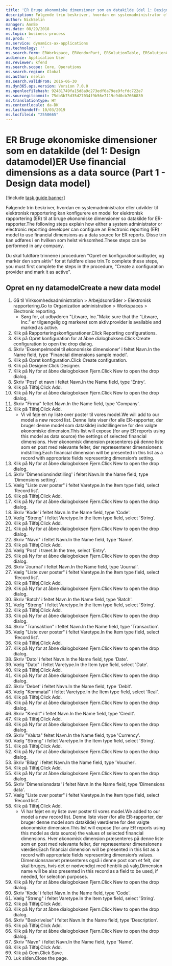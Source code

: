 ```yaml
---
title: 'ER Bruge økonomiske dimensioner som en datakilde (del 1: Design datamodel)'
description: Følgende trin beskriver, hvordan en systemadministrator eller udvikler til elektronisk rapportering kan konfigurere en model for elektronisk rapportering (ER) til at bruge økonomiske dimensioner so datakilde for ER-rapporter.
author: NickSelin
manager: AnnBe
ms.date: 08/29/2018
ms.topic: business-process
ms.prod: ''
ms.service: dynamics-ax-applications
ms.technology: ''
ms.search.form: ERWorkspace, ERVendorPart, ERSolutionTable, ERSolutionCreateDropDialog, ERDataModelDesigner, ERDataModelContentsItemCreationDialog
audience: Application User
ms.reviewer: kfend
ms.search.scope: Core, Operations
ms.search.region: Global
ms.author: nselin
ms.search.validFrom: 2016-06-30
ms.dyn365.ops.version: Version 7.0.0
ms.openlocfilehash: 92481749fa15d8a9c273edf6a79ee9fcfdc722e7
ms.sourcegitcommit: 75db3b75d35d27034f9b56e7119c9d0cb7666830
ms.translationtype: HT
ms.contentlocale: da-DK
ms.lasthandoff: 10/03/2019
ms.locfileid: "2550665"
---
```

# <a name="er-use-financial-dimensions-as-a-data-source-part-1---design-data-model"></a><span data-ttu-id="138ec-103">ER Bruge økonomiske dimensioner som en datakilde (del 1: Design datamodel)</span><span class="sxs-lookup"><span data-stu-id="138ec-103">ER Use financial dimensions as a data source (Part 1 - Design data model)</span></span>

[!include [task guide banner](../../includes/task-guide-banner.md)]

<span data-ttu-id="138ec-104">Følgende trin beskriver, hvordan en systemadministrator eller udvikler til elektronisk rapportering kan konfigurere en model for elektronisk rapportering (ER) til at bruge økonomiske dimensioner so datakilde for ER-rapporter.</span><span class="sxs-lookup"><span data-stu-id="138ec-104">The following steps explain how either a system administrator or electronic reporting developer can configure an Electronic reporting (ER) model to use financial dimensions as a data source for ER reports.</span></span> <span data-ttu-id="138ec-105">Disse trin kan udføres i en hvilken som helst virksomhed.</span><span class="sxs-lookup"><span data-stu-id="138ec-105">These steps can be performed in any company.</span></span>

<span data-ttu-id="138ec-106">Du skal fuldføre trinnene i proceduren "Opret en konfigurationsudbyder, og markér den som aktiv" for at fuldføre disse trin.</span><span class="sxs-lookup"><span data-stu-id="138ec-106">To complete these steps, you must first complete the steps in the procedure, “Create a configuration provider and mark it as active”.</span></span>


## <a name="create-a-new-data-model"></a><span data-ttu-id="138ec-107">Opret en ny datamodel</span><span class="sxs-lookup"><span data-stu-id="138ec-107">Create a new data model</span></span>
1. <span data-ttu-id="138ec-108">Gå til Virksomhedsadministration > Arbejdsområder > Elektronisk rapportering.</span><span class="sxs-lookup"><span data-stu-id="138ec-108">Go to Organization administration > Workspaces > Electronic reporting.</span></span>
    * <span data-ttu-id="138ec-109">Sørg for, at udbyderen "Litware, Inc."</span><span class="sxs-lookup"><span data-stu-id="138ec-109">Make sure that the “Litware, Inc.”</span></span> <span data-ttu-id="138ec-110">er tilgængelig og markeret som aktiv.</span><span class="sxs-lookup"><span data-stu-id="138ec-110">provider is available and marked as active.</span></span>  
2. <span data-ttu-id="138ec-111">Klik på Rapporteringskonfigurationer.</span><span class="sxs-lookup"><span data-stu-id="138ec-111">Click Reporting configurations.</span></span>
3. <span data-ttu-id="138ec-112">Klik på Opret konfiguration for at åbne dialogboksen.</span><span class="sxs-lookup"><span data-stu-id="138ec-112">Click Create configuration to open the drop dialog.</span></span>
4. <span data-ttu-id="138ec-113">Skriv 'Eksempelmodel til økonomiske dimensioner' i feltet Navn.</span><span class="sxs-lookup"><span data-stu-id="138ec-113">In the Name field, type 'Financial dimensions sample model'.</span></span>
5. <span data-ttu-id="138ec-114">Klik på Opret konfiguration.</span><span class="sxs-lookup"><span data-stu-id="138ec-114">Click Create configuration.</span></span>
6. <span data-ttu-id="138ec-115">Klik på Designer.</span><span class="sxs-lookup"><span data-stu-id="138ec-115">Click Designer.</span></span>
7. <span data-ttu-id="138ec-116">Klik på Ny for at åbne dialogboksen Fjern.</span><span class="sxs-lookup"><span data-stu-id="138ec-116">Click New to open the drop dialog.</span></span>
8. <span data-ttu-id="138ec-117">Skriv 'Post' et navn i feltet Navn.</span><span class="sxs-lookup"><span data-stu-id="138ec-117">In the Name field, type 'Entry'.</span></span>
9. <span data-ttu-id="138ec-118">Klik på Tilføj.</span><span class="sxs-lookup"><span data-stu-id="138ec-118">Click Add.</span></span>
10. <span data-ttu-id="138ec-119">Klik på Ny for at åbne dialogboksen Fjern.</span><span class="sxs-lookup"><span data-stu-id="138ec-119">Click New to open the drop dialog.</span></span>
11. <span data-ttu-id="138ec-120">Skriv "Firma" feltet Navn.</span><span class="sxs-lookup"><span data-stu-id="138ec-120">In the Name field, type 'Company'.</span></span>
12. <span data-ttu-id="138ec-121">Klik på Tilføj.</span><span class="sxs-lookup"><span data-stu-id="138ec-121">Click Add.</span></span>
    * <span data-ttu-id="138ec-122">Vi vil føje en ny liste over poster til vores model.</span><span class="sxs-lookup"><span data-stu-id="138ec-122">We will add to our model a new record list.</span></span> <span data-ttu-id="138ec-123">Denne liste viser (for alle ER-rapporter, der bruger denne model som datakilde) indstillingerne for den valgte økonomiske dimension.</span><span class="sxs-lookup"><span data-stu-id="138ec-123">This list will expose (for any ER reports using this model as data source) the settings of selected financial dimensions.</span></span> <span data-ttu-id="138ec-124">Hver økonomisk dimension præsenteres på denne liste som en post med relevante felter, der repræsenterer dimensionens indstilling.</span><span class="sxs-lookup"><span data-stu-id="138ec-124">Each financial dimension will be presented in this list as a record with appropriate fields representing dimension’s setting.</span></span>  
13. <span data-ttu-id="138ec-125">Klik på Ny for at åbne dialogboksen Fjern.</span><span class="sxs-lookup"><span data-stu-id="138ec-125">Click New to open the drop dialog.</span></span>
14. <span data-ttu-id="138ec-126">Skriv 'Dimensionsindstilling' i feltet Navn.</span><span class="sxs-lookup"><span data-stu-id="138ec-126">In the Name field, type 'Dimensions setting'.</span></span>
15. <span data-ttu-id="138ec-127">Vælg "Liste over poster" i feltet Varetype.</span><span class="sxs-lookup"><span data-stu-id="138ec-127">In the Item type field, select 'Record list'.</span></span>
16. <span data-ttu-id="138ec-128">Klik på Tilføj.</span><span class="sxs-lookup"><span data-stu-id="138ec-128">Click Add.</span></span>
17. <span data-ttu-id="138ec-129">Klik på Ny for at åbne dialogboksen Fjern.</span><span class="sxs-lookup"><span data-stu-id="138ec-129">Click New to open the drop dialog.</span></span>
18. <span data-ttu-id="138ec-130">Skriv 'Kode' i feltet Navn.</span><span class="sxs-lookup"><span data-stu-id="138ec-130">In the Name field, type 'Code'.</span></span>
19. <span data-ttu-id="138ec-131">Vælg "Streng" i feltet Varetype.</span><span class="sxs-lookup"><span data-stu-id="138ec-131">In the Item type field, select 'String'.</span></span>
20. <span data-ttu-id="138ec-132">Klik på Tilføj.</span><span class="sxs-lookup"><span data-stu-id="138ec-132">Click Add.</span></span>
21. <span data-ttu-id="138ec-133">Klik på Ny for at åbne dialogboksen Fjern.</span><span class="sxs-lookup"><span data-stu-id="138ec-133">Click New to open the drop dialog.</span></span>
22. <span data-ttu-id="138ec-134">Skriv "Navn" i feltet Navn.</span><span class="sxs-lookup"><span data-stu-id="138ec-134">In the Name field, type 'Name'.</span></span>
23. <span data-ttu-id="138ec-135">Klik på Tilføj.</span><span class="sxs-lookup"><span data-stu-id="138ec-135">Click Add.</span></span>
24. <span data-ttu-id="138ec-136">Vælg 'Post' i træet.</span><span class="sxs-lookup"><span data-stu-id="138ec-136">In the tree, select 'Entry'.</span></span>
25. <span data-ttu-id="138ec-137">Klik på Ny for at åbne dialogboksen Fjern.</span><span class="sxs-lookup"><span data-stu-id="138ec-137">Click New to open the drop dialog.</span></span>
26. <span data-ttu-id="138ec-138">Skriv 'Journal' i feltet Navn.</span><span class="sxs-lookup"><span data-stu-id="138ec-138">In the Name field, type 'Journal'.</span></span>
27. <span data-ttu-id="138ec-139">Vælg "Liste over poster" i feltet Varetype.</span><span class="sxs-lookup"><span data-stu-id="138ec-139">In the Item type field, select 'Record list'.</span></span>
28. <span data-ttu-id="138ec-140">Klik på Tilføj.</span><span class="sxs-lookup"><span data-stu-id="138ec-140">Click Add.</span></span>
29. <span data-ttu-id="138ec-141">Klik på Ny for at åbne dialogboksen Fjern.</span><span class="sxs-lookup"><span data-stu-id="138ec-141">Click New to open the drop dialog.</span></span>
30. <span data-ttu-id="138ec-142">Skriv 'Batch' i feltet Navn.</span><span class="sxs-lookup"><span data-stu-id="138ec-142">In the Name field, type 'Batch'.</span></span>
31. <span data-ttu-id="138ec-143">Vælg "Streng" i feltet Varetype.</span><span class="sxs-lookup"><span data-stu-id="138ec-143">In the Item type field, select 'String'.</span></span>
32. <span data-ttu-id="138ec-144">Klik på Tilføj.</span><span class="sxs-lookup"><span data-stu-id="138ec-144">Click Add.</span></span>
33. <span data-ttu-id="138ec-145">Klik på Ny for at åbne dialogboksen Fjern.</span><span class="sxs-lookup"><span data-stu-id="138ec-145">Click New to open the drop dialog.</span></span>
34. <span data-ttu-id="138ec-146">Skriv "Transaktion" i feltet Navn.</span><span class="sxs-lookup"><span data-stu-id="138ec-146">In the Name field, type 'Transaction'.</span></span>
35. <span data-ttu-id="138ec-147">Vælg "Liste over poster" i feltet Varetype.</span><span class="sxs-lookup"><span data-stu-id="138ec-147">In the Item type field, select 'Record list'.</span></span>
36. <span data-ttu-id="138ec-148">Klik på Tilføj.</span><span class="sxs-lookup"><span data-stu-id="138ec-148">Click Add.</span></span>
37. <span data-ttu-id="138ec-149">Klik på Ny for at åbne dialogboksen Fjern.</span><span class="sxs-lookup"><span data-stu-id="138ec-149">Click New to open the drop dialog.</span></span>
38. <span data-ttu-id="138ec-150">Skriv 'Dato' i feltet Navn.</span><span class="sxs-lookup"><span data-stu-id="138ec-150">In the Name field, type 'Date'.</span></span>
39. <span data-ttu-id="138ec-151">Vælg "Dato" i feltet Varetype.</span><span class="sxs-lookup"><span data-stu-id="138ec-151">In the Item type field, select 'Date'.</span></span>
40. <span data-ttu-id="138ec-152">Klik på Tilføj.</span><span class="sxs-lookup"><span data-stu-id="138ec-152">Click Add.</span></span>
41. <span data-ttu-id="138ec-153">Klik på Ny for at åbne dialogboksen Fjern.</span><span class="sxs-lookup"><span data-stu-id="138ec-153">Click New to open the drop dialog.</span></span>
42. <span data-ttu-id="138ec-154">Skriv 'Debet' i feltet Navn.</span><span class="sxs-lookup"><span data-stu-id="138ec-154">In the Name field, type 'Debit'.</span></span>
43. <span data-ttu-id="138ec-155">Vælg "Kommatal" i feltet Varetype.</span><span class="sxs-lookup"><span data-stu-id="138ec-155">In the Item type field, select 'Real'.</span></span>
44. <span data-ttu-id="138ec-156">Klik på Tilføj.</span><span class="sxs-lookup"><span data-stu-id="138ec-156">Click Add.</span></span>
45. <span data-ttu-id="138ec-157">Klik på Ny for at åbne dialogboksen Fjern.</span><span class="sxs-lookup"><span data-stu-id="138ec-157">Click New to open the drop dialog.</span></span>
46. <span data-ttu-id="138ec-158">Skriv "Kredit" i feltet Navn.</span><span class="sxs-lookup"><span data-stu-id="138ec-158">In the Name field, type 'Credit'.</span></span>
47. <span data-ttu-id="138ec-159">Klik på Tilføj.</span><span class="sxs-lookup"><span data-stu-id="138ec-159">Click Add.</span></span>
48. <span data-ttu-id="138ec-160">Klik på Ny for at åbne dialogboksen Fjern.</span><span class="sxs-lookup"><span data-stu-id="138ec-160">Click New to open the drop dialog.</span></span>
49. <span data-ttu-id="138ec-161">Skriv "Valuta" feltet Navn.</span><span class="sxs-lookup"><span data-stu-id="138ec-161">In the Name field, type 'Currency'.</span></span>
50. <span data-ttu-id="138ec-162">Vælg "Streng" i feltet Varetype.</span><span class="sxs-lookup"><span data-stu-id="138ec-162">In the Item type field, select 'String'.</span></span>
51. <span data-ttu-id="138ec-163">Klik på Tilføj.</span><span class="sxs-lookup"><span data-stu-id="138ec-163">Click Add.</span></span>
52. <span data-ttu-id="138ec-164">Klik på Ny for at åbne dialogboksen Fjern.</span><span class="sxs-lookup"><span data-stu-id="138ec-164">Click New to open the drop dialog.</span></span>
53. <span data-ttu-id="138ec-165">Skriv 'Bilag' i feltet Navn.</span><span class="sxs-lookup"><span data-stu-id="138ec-165">In the Name field, type 'Voucher'.</span></span>
54. <span data-ttu-id="138ec-166">Klik på Tilføj.</span><span class="sxs-lookup"><span data-stu-id="138ec-166">Click Add.</span></span>
55. <span data-ttu-id="138ec-167">Klik på Ny for at åbne dialogboksen Fjern.</span><span class="sxs-lookup"><span data-stu-id="138ec-167">Click New to open the drop dialog.</span></span>
56. <span data-ttu-id="138ec-168">Skriv 'Dimensionsdata' i feltet Navn.</span><span class="sxs-lookup"><span data-stu-id="138ec-168">In the Name field, type 'Dimensions data'.</span></span>
57. <span data-ttu-id="138ec-169">Vælg "Liste over poster" i feltet Varetype.</span><span class="sxs-lookup"><span data-stu-id="138ec-169">In the Item type field, select 'Record list'.</span></span>
58. <span data-ttu-id="138ec-170">Klik på Tilføj.</span><span class="sxs-lookup"><span data-stu-id="138ec-170">Click Add.</span></span>
    * <span data-ttu-id="138ec-171">Vi har føjet en ny liste over poster til vores model.</span><span class="sxs-lookup"><span data-stu-id="138ec-171">We added to our model a new record list.</span></span> <span data-ttu-id="138ec-172">Denne liste viser (for alle ER-rapporter, der bruger denne model som datakilde) værdierne for den valgte økonomiske dimension.</span><span class="sxs-lookup"><span data-stu-id="138ec-172">This list will expose (for any ER reports using this model as data source) the values of selected financial dimensions.</span></span> <span data-ttu-id="138ec-173">Hver økonomisk dimension præsenteres på denne liste som en post med relevante felter, der repræsenterer dimensionens værdier.</span><span class="sxs-lookup"><span data-stu-id="138ec-173">Each financial dimension will be presented in this list as a record with appropriate fields representing dimension’s values.</span></span> <span data-ttu-id="138ec-174">Dimensionsnavnet præsenteres også i denne post som et felt, der skal bruges, hvis det er nødvendigt med henblik på valg.</span><span class="sxs-lookup"><span data-stu-id="138ec-174">Dimension name will be also presented in this record as a field to be used, if needed, for selection purposes.</span></span>  
59. <span data-ttu-id="138ec-175">Klik på Ny for at åbne dialogboksen Fjern.</span><span class="sxs-lookup"><span data-stu-id="138ec-175">Click New to open the drop dialog.</span></span>
60. <span data-ttu-id="138ec-176">Skriv 'Kode' i feltet Navn.</span><span class="sxs-lookup"><span data-stu-id="138ec-176">In the Name field, type 'Code'.</span></span>
61. <span data-ttu-id="138ec-177">Vælg "Streng" i feltet Varetype.</span><span class="sxs-lookup"><span data-stu-id="138ec-177">In the Item type field, select 'String'.</span></span>
62. <span data-ttu-id="138ec-178">Klik på Tilføj.</span><span class="sxs-lookup"><span data-stu-id="138ec-178">Click Add.</span></span>
63. <span data-ttu-id="138ec-179">Klik på Ny for at åbne dialogboksen Fjern.</span><span class="sxs-lookup"><span data-stu-id="138ec-179">Click New to open the drop dialog.</span></span>
64. <span data-ttu-id="138ec-180">Skriv "Beskrivelse" i feltet Navn.</span><span class="sxs-lookup"><span data-stu-id="138ec-180">In the Name field, type 'Description'.</span></span>
65. <span data-ttu-id="138ec-181">Klik på Tilføj.</span><span class="sxs-lookup"><span data-stu-id="138ec-181">Click Add.</span></span>
66. <span data-ttu-id="138ec-182">Klik på Ny for at åbne dialogboksen Fjern.</span><span class="sxs-lookup"><span data-stu-id="138ec-182">Click New to open the drop dialog.</span></span>
67. <span data-ttu-id="138ec-183">Skriv "Navn" i feltet Navn.</span><span class="sxs-lookup"><span data-stu-id="138ec-183">In the Name field, type 'Name'.</span></span>
68. <span data-ttu-id="138ec-184">Klik på Tilføj.</span><span class="sxs-lookup"><span data-stu-id="138ec-184">Click Add.</span></span>
69. <span data-ttu-id="138ec-185">Klik på Gem.</span><span class="sxs-lookup"><span data-stu-id="138ec-185">Click Save.</span></span>
70. <span data-ttu-id="138ec-186">Luk siden.</span><span class="sxs-lookup"><span data-stu-id="138ec-186">Close the page.</span></span>

